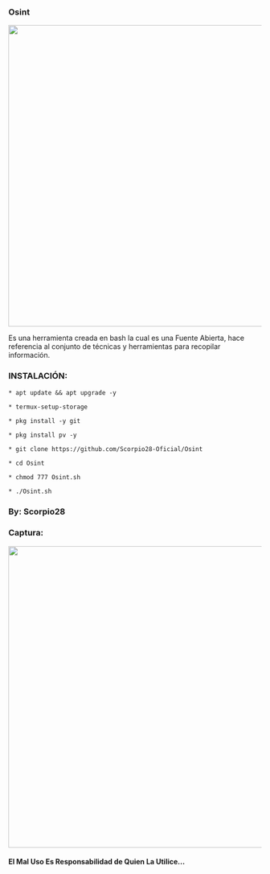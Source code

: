 ### Osint

<p align="center">
	<img src="https://i.imgur.com/BVAEJ2b.jpg" width="600px">
</p>

Es una herramienta creada en bash la cual es una Fuente Abierta, hace referencia al conjunto de técnicas y herramientas para recopilar información.

### INSTALACIÓN:

```
* apt update && apt upgrade -y

* termux-setup-storage

* pkg install -y git

* pkg install pv -y

* git clone https://github.com/Scorpio28-Oficial/Osint

* cd Osint

* chmod 777 Osint.sh

* ./Osint.sh
```

### By: Scorpio28

### Captura:
<p align="center">
	<img src="https://i.imgur.com/rLsEtQf.jpg" width="600px">
</p>

#### El Mal Uso Es Responsabilidad de Quien La Utilice...
